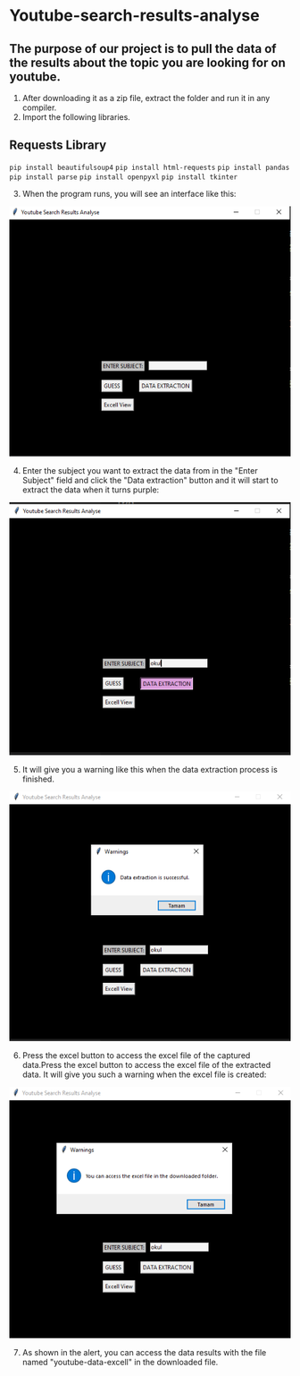 # Youtube-search-results-analyse
## The purpose of our project is to pull the data of the results about the topic you are looking for on youtube.
1. After downloading it as a zip file, extract the folder and run it in any compiler.
2. Import the following libraries.
## Requests Library
`pip install beautifulsoup4`
`pip install html-requests`
`pip install pandas`
`pip install parse`
`pip install openpyxl`
`pip install tkinter`

3. When the program runs, you will see an interface like this:
<img src=https://github.com/serapcengiz/Youtube-search-results-analyse/blob/master/screeshot/uygulamaekran%C4%B1.png >

4. Enter the subject you want to extract the data from in the "Enter Subject" field and click the "Data extraction" button and
it will start to extract the data when it turns purple:
<img src=https://github.com/serapcengiz/Youtube-search-results-analyse/blob/master/screeshot/dataextractiontıklayınca.png >

5. It will give you a warning like this when the data extraction process is finished.
<img src=https://github.com/serapcengiz/Youtube-search-results-analyse/blob/master/screeshot/dataextractionalert.png >

6. Press the excel button to access the excel file of the captured data.Press the excel button to access the excel file of the extracted data.
It will give you such a warning when the excel file is created:
<img src=https://github.com/serapcengiz/Youtube-search-results-analyse/blob/master/screeshot/excelbutonalert.png >

7. As shown in the alert, you can access the data results with the file named "youtube-data-excell" in the downloaded file.



